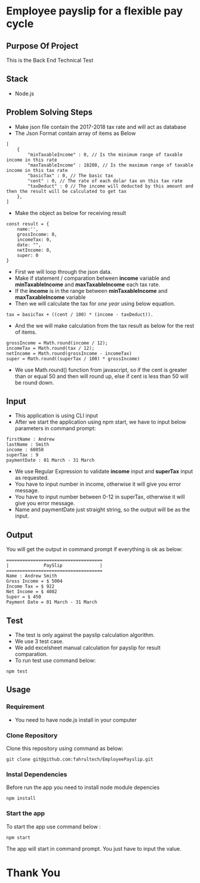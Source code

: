 # Employee payslip for a flexible pay cycle
## Purpose Of Project
This is the Back End Technical Test
## Stack
- Node.js
## Problem Solving Steps
- Make json file contain the 2017-2018 tax rate and will act as database
- The Json Format contain array of items as Below
```
[
    {
        "minTaxableIncome" : 0, // Is the minimum range of taxable income in this rate
        "maxTaxableIncome" : 18200, // Is the maximum range of taxable income in this tax rate
        "basicTax" : 0, // The basic tax 
        "cent" : 0, // The rate of each dolar tax on this tax rate
        "taxDeduct" : 0 // The income will deducted by this amount and then the result will be calculated to get tax
    },
]
```
- Make the object as below for receiving result
```
const result = {
    name:'',
    grossIncome: 0,
    incomeTax: 0,
    date: "",
    netIncome: 0,
    super: 0
}
```

- First we will loop through the json data.
- Make if statement / comparation between **income** variable and **minTaxableIncome** and **maxTaxableIncome** each tax rate.
- If the **income** is in the range between **minTaxableIncome** and **maxTaxableIncome** variable
- Then we will calculate the tax for *one year* using below equation.
```
tax = basicTax + ((cent / 100) * (income - taxDeduct)).
```
- And the we will make calculation from the tax result as below for the rest of items.
```
grossIncome = Math.round(income / 12);
incomeTax = Math.round(tax / 12);
netIncome = Math.round(grossIncome - incomeTax)
super = Math.round((superTax / 100) * grossIncome)
```
- We use Math.round() function from javascript, so if the cent is greater than or equal 50 and then will round up, else if cent is less than 50 will be round down.

## Input
- This application is using CLI input
- After we start the application using npm start, we have to input below parameters in command prompt:
```
firstName : Andrew
lastName : Smith
income : 60050
superTax : 9
paymentDate : 01 March - 31 March
```
- We use Regular Expression to validate **income** input and **superTax** input as requested.
- You have to input number in income, otherwise it will give you error message.
- You have to input number between 0-12 in superTax, otherwise it will give you error message.
- Name and paymentDate just straight string, so the output will be as the input.

## Output
You will get the output in command prompt if everything is ok as below:
```
====================================
|             PaySlip              |
====================================
Name : Andrew Smith
Gross Income = $ 5004
Income Tax = $ 922
Net Income = $ 4082
Super = $ 450
Payment Date = 01 March - 31 March
```

## Test
- The test is only against the payslip calculation algorithm.
- We use 3 test case.
- We add excelsheet manual calculation for payslip for result comparation.
- To run test use command below:
```
npm test
```
## Usage
### Requirement
- You need to have node.js install in your computer
### Clone Repository
Clone this repository using command as below:
```
git clone git@github.com:fahrultech/EmployeePayslip.git
```
### Instal Dependencies
Before run the app you need to install node module depencies
```
npm install
```
### Start the app
To start the app use command below :
```
npm start
```

The app will start in command prompt. You just have to input the value.

# Thank You